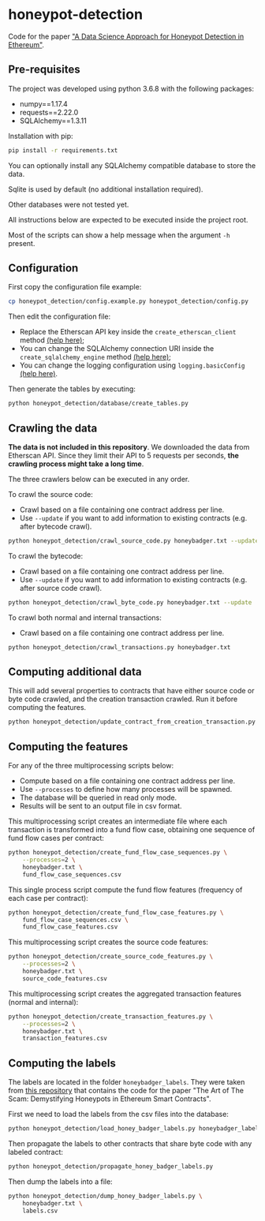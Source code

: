 # honeypot-detection
Code for the paper ["A Data Science Approach for Honeypot Detection in Ethereum"](https://arxiv.org/abs/1910.01449).

## Pre-requisites

The project was developed using python 3.6.8 with the following packages:

- numpy==1.17.4
- requests==2.22.0
- SQLAlchemy==1.3.11

Installation with pip:

```bash
pip install -r requirements.txt
```

You can optionally install any SQLAlchemy compatible database to store the data.

Sqlite is used by default (no additional installation required).

Other databases were not tested yet.

All instructions below are expected to be executed inside the project root.

Most of the scripts can show a help message when the argument ``-h`` present.

## Configuration

First copy the configuration file example:

```bash
cp honeypot_detection/config.example.py honeypot_detection/config.py
```

Then edit the configuration file:

- Replace the Etherscan API key inside the ``create_etherscan_client`` method [(help here)](https://etherscan.io/apis);
- You can change the SQLAlchemy connection URI inside the ``create_sqlalchemy_engine`` method
[(help here)](https://docs.sqlalchemy.org/en/13/core/engines.html);
- You can change the logging configuration using ``logging.basicConfig``
[(help here)](https://docs.python.org/3/library/logging.html#logging.basicConfig).

Then generate the tables by executing:

```bash
python honeypot_detection/database/create_tables.py
```

## Crawling the data

**The data is not included in this repository**. We downloaded the data from Etherscan API.
Since they limit their API to 5 requests per seconds, **the crawling process might take a long time**.

The three crawlers below can be executed in any order.

To crawl the source code:

- Crawl based on a file containing one contract address per line.
- Use `--update` if you want to add information to existing contracts (e.g. after bytecode crawl).

```bash
python honeypot_detection/crawl_source_code.py honeybadger.txt --update
```

To crawl the bytecode:

- Crawl based on a file containing one contract address per line.
- Use `--update` if you want to add information to existing contracts (e.g. after source code crawl).

```bash
python honeypot_detection/crawl_byte_code.py honeybadger.txt --update
```

To crawl both normal and internal transactions:

- Crawl based on a file containing one contract address per line.

```bash
python honeypot_detection/crawl_transactions.py honeybadger.txt
```

## Computing additional data

This will add several properties to contracts that have either source code or byte code crawled,
and the creation transaction crawled. Run it before computing the features.

```bash
python honeypot_detection/update_contract_from_creation_transaction.py
```

## Computing the features

For any of the three multiprocessing scripts below:

- Compute based on a file containing one contract address per line.
- Use `--processes` to define how many processes will be spawned.
- The database will be queried in read only mode.
- Results will be sent to an output file in csv format.

This multiprocessing script creates an intermediate file where each transaction is transformed into a fund flow case,
obtaining one sequence of fund flow cases per contract:

```bash
python honeypot_detection/create_fund_flow_case_sequences.py \
    --processes=2 \
    honeybadger.txt \
    fund_flow_case_sequences.csv 
```

This single process script compute the fund flow features (frequency of each case per contract):

```bash
python honeypot_detection/create_fund_flow_case_features.py \
    fund_flow_case_sequences.csv \
    fund_flow_case_features.csv 
```

This multiprocessing script creates the source code features:

```bash
python honeypot_detection/create_source_code_features.py \
    --processes=2 \
    honeybadger.txt \
    source_code_features.csv 
```

This multiprocessing script creates the aggregated transaction features (normal and internal):

```bash
python honeypot_detection/create_transaction_features.py \
    --processes=2 \
    honeybadger.txt \
    transaction_features.csv 
```

## Computing the labels

The labels are located in the folder ``honeybadger_labels``.
They were taken from [this repository](https://github.com/christoftorres/HoneyBadger)
that contains the code for the paper "The Art of The Scam: Demystifying Honeypots in Ethereum Smart Contracts".

First we need to load the labels from the csv files into the database:

```bash
python honeypot_detection/load_honey_badger_labels.py honeybadger_labels
```

Then propagate the labels to other contracts that share byte code with any labeled contract:

```bash
python honeypot_detection/propagate_honey_badger_labels.py
```

Then dump the labels into a file:

```bash
python honeypot_detection/dump_honey_badger_labels.py \
    honeybadger.txt \
    labels.csv
```